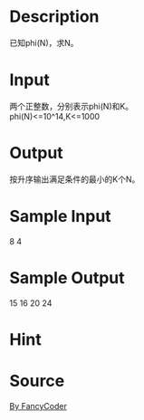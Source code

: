 
# Description

<div class="content"><div>已知phi(N)，求N。</div>
<p></p></div>

# Input

<div class="content"><div>两个正整数，分别表示phi(N)和K。</div>
<div>phi(N)&lt;=10^14,K&lt;=1000</div>
<p></p></div>

# Output

<div class="content"><div>按升序输出满足条件的最小的K个N。</div>
<p></p></div>

# Sample Input

<div class="content"><span class="sampledata">8 4<br/>
</span></div>

# Sample Output

<div class="content"><span class="sampledata">15 16 20 24</span></div>

# Hint

<div class="content"><p></p></div>

# Source

<div class="content"><p><a href="problemset.php?search=By FancyCoder">By FancyCoder</a></p></div>

